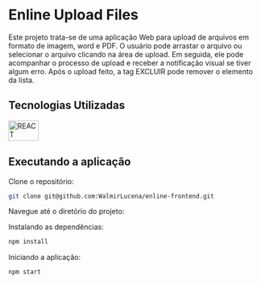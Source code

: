 # Enline Upload Files

Este projeto trata-se de uma aplicação Web para upload de arquivos em formato de imagem, word e PDF.
O usuário pode arrastar o arquivo ou selecionar o arquivo clicando na área de upload. Em seguida, ele pode acompanhar o processo de upload e receber a notificação visual se tiver algum erro. Após o upload feito, a tag EXCLUIR pode remover o elemento da lista.


## Tecnologias Utilizadas

 <img  height="40" width="60" src="https://cdn.jsdelivr.net/gh/devicons/devicon/icons/react/react-original-wordmark.svg" alt="REACT" />

## Executando a aplicação

Clone o repositório:

```bash
git clone git@github.com:WalmirLucena/enline-frontend.git
```
Navegue até o diretório do projeto:

Instalando as dependências:

```bash
npm install
```
Iniciando a aplicação:


```bash
npm start
```


